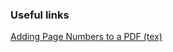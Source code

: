 ### Useful links

[Adding Page Numbers to a PDF (tex)](https://forums.linuxmint.com/viewtopic.php?p=1201936#p1201936)